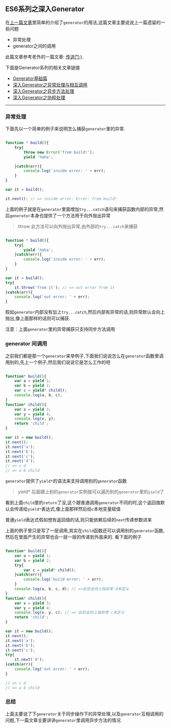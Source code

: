 ## ES6系列之深入Generator

在<a href="http://www.ifeenan.com/~posts/JavaScript/2014-07-27-ES6%E7%B3%BB%E5%88%97%E4%B9%8BGenerator.md" target="_blank">上一篇文章</a>里简单的介绍了`generator`的用法,这篇文章主要说说上一篇遗留的一些问题

* 异常处理
* generator之间的调用

此篇文章参考老外的一篇文章: <a href="http://davidwalsh.name/es6-generators-dive" target="_blank">传送门:)</a>.

下面是Generator系列的相关文章链接

* <a href="http://www.ifeenan.com/~posts/JavaScript/2014-07-27-ES6%E7%B3%BB%E5%88%97%E4%B9%8BGenerator.md" target="_blank">Generator基础篇</a>
* <a href="http://www.ifeenan.com/~posts/JavaScript/2014-07-28-ES6%E7%B3%BB%E5%88%97%E4%B9%8B%E6%B7%B1%E5%85%A5Generator.md" target="_blank">深入Generator之异常处理与相互调用</a>
* <a href="http://www.ifeenan.com/~posts/JavaScript/2014-08-04-ES6%E7%B3%BB%E5%88%97%E4%B9%8B%E6%B7%B1%E5%85%A5Generator2.md" target="_blank">深入Generator之异步方法处理</a>
* <a href="http://www.ifeenan.com/~posts/JavaScript/2014-08-15-ES6%E7%B3%BB%E5%88%97%E4%B9%8BGenerator%E5%B9%B6%E5%8F%91%E8%B0%83%E7%94%A8.md" target="_blank">深入Generator之协程处理</a>


---


### 异常处理

下面先以一个简单的例子来说明怎么捕获`generator`里的异常.

```js

function * build(){
	try{
		throw new Error('from build!');
		yield 'haha';

	}catch(err){
		console.log('inside error: ' + err);
	}
}

var it = build();

it.next(); // => inside error: Error: from build!

```

上面的例子就是在`generator`里面增加`try...catch`语句来捕获函数内部的异常,然后`generator`本身也提供了一个方法用于向外抛出异常

> throw  此方法可以向外抛出异常,由外部的`try...catch`来捕获

```js

function * build(){
	try{
		yield 'haha';
	}catch(err){
		console.log('inside error: ' + err);
	}
}

var it = build();
try{
	it.throw('from it'); // => out error from it
}catch(err){
	console.log('out error: ' + err);
}

```
假如`generator`内部没有加上`try...catch`,然后内部有异常的话,则异常默认会向上抛出,像上面那样的话则可以捕获.

注意：上面`generator`里的异常捕获只支持同步方法调用

### generator 间调用

之前我们都是那一个`generator`来举例子,下面我们说说怎么在`generator`函数里调用别的,先上一个例子,然后我们说说它是怎么工作的吧

```js

function* build(){
	var a = yield 1;
	var b = yield 2;
	var c = yield* child();
	console.log(a, b, c);
}
function* child(){
	var x = yield 3;
	var y = yield 4;
	console.log(x, y);
	return 'child';
}

var it = new build();
it.next();
it.next('a');
it.next('b');
it.next('c');
it.next('d');
// => c d
// => a b child

```

`generator`提供了`yield*`的语法来支持调用别的`generator`函数

> yield* 后面跟上别的`generator`实例就可以遍历别的`generator`里的`yield`了

看到上面`child`里的`return`了没,这个跟普通调用`generator`不同的时,这个返回值默认会传递给`yield*`表达式,像上面那样然后给`c`本地变量赋值

普通`yield`表达式假如想有返回值的话,则只能依赖后续的`next`传递参数进来

上面的例子里只是写了一层调用,其实在`child`函数还可以调用别的`generator`函数,然后在里面产生的异常也会一层一层的传递到外面来的. 看下面的例子

```js

function* build(){
	var a = yield 1;
	var b = yield 2;
	try{
		var c = yield* child();
	}catch(err){
		console.log('build error: ' + err);
	}
	console.log(a, b, c, d); // =>此处会向上抛异常 d未定义
}
function* child(){
	var x = yield 3;
	var y = yield 4;
	console.log(x, y, c); // => 此处会向上抛异常 c未定义
	return 'child';
}

var it = new build();
it.next();
it.next('a');
it.next('b');
it.next('c');
try{
	it.next('d');
}catch(err){
	console.log('out error: ' + err);
}

// => c d
// => a b child

```

### 总结

上面主要说了下`generator`关于同步操作下的异常处理,以及`generator`互相调用的问题,下一篇文章主要讲讲`generator`里调用异步方法的情况.

